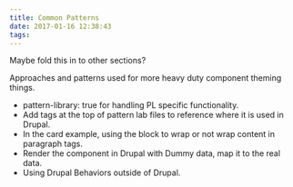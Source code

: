 ```yaml
---
title: Common Patterns
date: 2017-01-16 12:38:43
tags:
---
```


Maybe fold this in to other sections?

Approaches and patterns used for more heavy duty component theming things.

* pattern-library: true for handling PL specific functionality.
* Add tags at the top of pattern lab files to reference where it is used in Drupal.
* In the card example, using the block to wrap or not wrap content in paragraph tags.
* Render the component in Drupal with Dummy data, map it to the real data.
* Using Drupal Behaviors outside of Drupal.